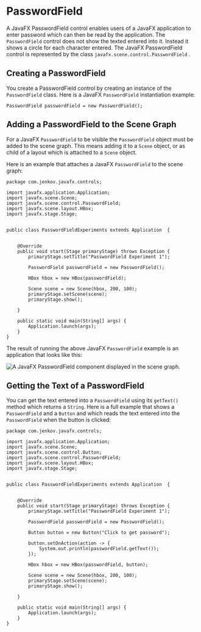 # PasswordField

A JavaFX PasswordField control enables users of a JavaFX application to enter password which can then be read by the application. The `PasswordField` control does not show the texted entered into it. Instead it shows a circle for each character entered. The JavaFX PasswordField control is represented by the class `javafx.scene.control.PasswordField` .



## Creating a PasswordField

You create a PasswordField control by creating an instance of the `PasswordField` class. Here is a JavaFX `PasswordField` instantiation example:

```
PasswordField passwordField = new PasswordField();
```



## Adding a PasswordField to the Scene Graph

For a JavaFX `PasswordField` to be visible the `PasswordField` object must be added to the scene graph. This means adding it to a `Scene` object, or as child of a layout which is attached to a `Scene` object.

Here is an example that attaches a JavaFX `PasswordField` to the scene graph:

```
package com.jenkov.javafx.controls;

import javafx.application.Application;
import javafx.scene.Scene;
import javafx.scene.control.PasswordField;
import javafx.scene.layout.HBox;
import javafx.stage.Stage;


public class PasswordFieldExperiments extends Application  {


    @Override
    public void start(Stage primaryStage) throws Exception {
        primaryStage.setTitle("PasswordField Experiment 1");

        PasswordField passwordField = new PasswordField();

        HBox hbox = new HBox(passwordField);

        Scene scene = new Scene(hbox, 200, 100);
        primaryStage.setScene(scene);
        primaryStage.show();

    }

    public static void main(String[] args) {
        Application.launch(args);
    }
}
```

The result of running the above JavaFX `PasswordField` example is an application that looks like this:

![A JavaFX PasswordField component displayed in the scene graph.](http://tutorials.jenkov.com/images/java-javafx/javafx-passwordfield-1.png)

## Getting the Text of a PasswordField

You can get the text entered into a `PasswordField` using its `getText()` method which returns a `String`. Here is a full example that shows a `PasswordField` and a `Button` and which reads the text entered into the `PasswordField` when the button is clicked:

```
package com.jenkov.javafx.controls;

import javafx.application.Application;
import javafx.scene.Scene;
import javafx.scene.control.Button;
import javafx.scene.control.PasswordField;
import javafx.scene.layout.HBox;
import javafx.stage.Stage;


public class PasswordFieldExperiments extends Application  {


    @Override
    public void start(Stage primaryStage) throws Exception {
        primaryStage.setTitle("PasswordField Experiment 1");

        PasswordField passwordField = new PasswordField();

        Button button = new Button("Click to get password");

        button.setOnAction(action -> {
            System.out.println(passwordField.getText());
        });

        HBox hbox = new HBox(passwordField, button);

        Scene scene = new Scene(hbox, 200, 100);
        primaryStage.setScene(scene);
        primaryStage.show();

    }

    public static void main(String[] args) {
        Application.launch(args);
    }
}
```